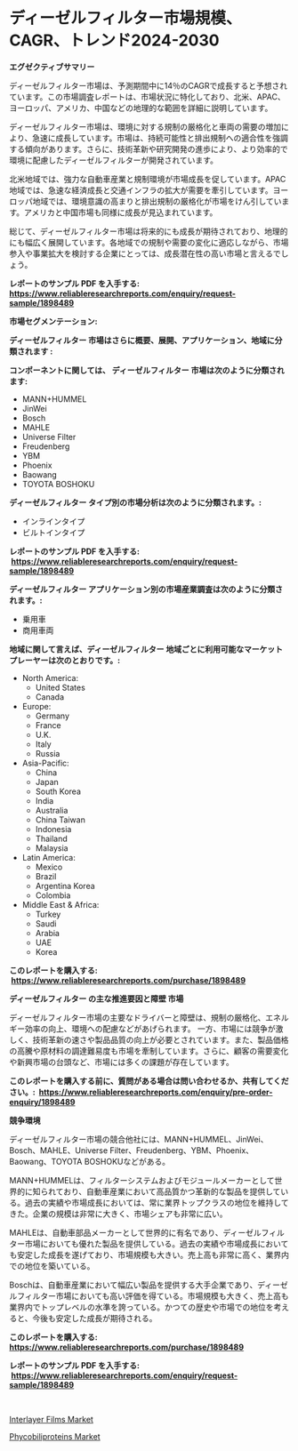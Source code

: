 <p><h1>ディーゼルフィルター市場規模、CAGR、トレンド2024-2030</h1></p><p><strong>エグゼクティブサマリー</strong></p>
<p><p>ディーゼルフィルター市場は、予測期間中に14％のCAGRで成長すると予想されています。この市場調査レポートは、市場状況に特化しており、北米、APAC、ヨーロッパ、アメリカ、中国などの地理的な範囲を詳細に説明しています。</p><p>ディーゼルフィルター市場は、環境に対する規制の厳格化と車両の需要の増加により、急速に成長しています。市場は、持続可能性と排出規制への適合性を強調する傾向があります。さらに、技術革新や研究開発の進歩により、より効率的で環境に配慮したディーゼルフィルターが開発されています。</p><p>北米地域では、強力な自動車産業と規制環境が市場成長を促しています。APAC地域では、急速な経済成長と交通インフラの拡大が需要を牽引しています。ヨーロッパ地域では、環境意識の高まりと排出規制の厳格化が市場をけん引しています。アメリカと中国市場も同様に成長が見込まれています。</p><p>総じて、ディーゼルフィルター市場は将来的にも成長が期待されており、地理的にも幅広く展開しています。各地域での規制や需要の変化に適応しながら、市場参入や事業拡大を検討する企業にとっては、成長潜在性の高い市場と言えるでしょう。</p></p>
<p><strong>レポートのサンプル PDF を入手する: <a href="https://www.reliableresearchreports.com/enquiry/request-sample/1898489">https://www.reliableresearchreports.com/enquiry/request-sample/1898489</a></strong></p>
<p><strong>市場セグメンテーション:</strong></p>
<p><strong> ディーゼルフィルター 市場はさらに概要、展開、アプリケーション、地域に分類されます :</strong></p>
<p><strong>コンポーネントに関しては、 ディーゼルフィルター 市場は次のように分類されます: &nbsp;</strong></p>
<p><ul><li>MANN+HUMMEL</li><li>JinWei</li><li>Bosch</li><li>MAHLE</li><li>Universe Filter</li><li>Freudenberg</li><li>YBM</li><li>Phoenix</li><li>Baowang</li><li>TOYOTA BOSHOKU</li></ul></p>
<p><strong> ディーゼルフィルター タイプ別の市場分析は次のように分類されます。:</strong></p>
<p><ul><li>インラインタイプ</li><li>ビルトインタイプ</li></ul></p>
<p><strong>レポートのサンプル PDF を入手する: &nbsp;<a href="https://www.reliableresearchreports.com/enquiry/request-sample/1898489">https://www.reliableresearchreports.com/enquiry/request-sample/1898489</a></strong></p>
<p><strong> ディーゼルフィルター アプリケーション別の市場産業調査は次のように分類されます。:</strong></p>
<p><ul><li>乗用車</li><li>商用車両</li></ul></p>
<p><strong>地域に関して言えば、ディーゼルフィルター 地域ごとに利用可能なマーケットプレーヤーは次のとおりです。:</strong></p>
<p><ul>
    <li>
        North America:
        <ul>
            <li>United States</li>
            <li>Canada</li>
        </ul>
    </li>
    <li>
        Europe:
        <ul>
            <li>Germany</li>
            <li>France</li>
            <li>U.K.</li>
            <li>Italy</li>
            <li>Russia</li>
        </ul>
    </li>
    <li>
        Asia-Pacific:
        <ul>
            <li>China</li>
            <li>Japan</li>
            <li>South Korea</li>
            <li>India</li>
            <li>Australia</li>
            <li>China Taiwan</li>
            <li>Indonesia</li>
            <li>Thailand</li>
            <li>Malaysia</li>
        </ul>
    </li>
    <li>
        Latin America:
        <ul>
            <li>Mexico</li>
            <li>Brazil</li>
            <li>Argentina Korea</li>
            <li>Colombia</li>
        </ul>
    </li>
    <li>
        Middle East & Africa:
        <ul>
            <li>Turkey</li>
            <li>Saudi</li>
            <li>Arabia</li>
            <li>UAE</li>
            <li>Korea</li>
        </ul>
    </li>
    </ul></p>
<p><strong>このレポートを購入する: &nbsp;<a href="https://www.reliableresearchreports.com/purchase/1898489">https://www.reliableresearchreports.com/purchase/1898489</a></strong></p>
<p><strong>ディーゼルフィルター の主な推進要因と障壁 市場</strong></p>
<p><p>ディーゼルフィルター市場の主要なドライバーと障壁は、規制の厳格化、エネルギー効率の向上、環境への配慮などがあげられます。 一方、市場には競争が激しく、技術革新の速さや製品品質の向上が必要とされています。また、製品価格の高騰や原材料の調達難易度も市場を牽制しています。さらに、顧客の需要変化や新興市場の台頭など、市場には多くの課題が存在しています。</p></p>
<p><strong>このレポートを購入する前に、質問がある場合は問い合わせるか、共有してください。:&nbsp; <a href="https://www.reliableresearchreports.com/enquiry/pre-order-enquiry/1898489">https://www.reliableresearchreports.com/enquiry/pre-order-enquiry/1898489</a></strong></p>
<p><strong>競争環境</strong></p>
<p><p>ディーゼルフィルター市場の競合他社には、MANN+HUMMEL、JinWei、Bosch、MAHLE、Universe Filter、Freudenberg、YBM、Phoenix、Baowang、TOYOTA BOSHOKUなどがある。 </p><p>MANN+HUMMELは、フィルターシステムおよびモジュールメーカーとして世界的に知られており、自動車産業において高品質かつ革新的な製品を提供している。過去の実績や市場成長においては、常に業界トップクラスの地位を維持してきた。企業の規模は非常に大きく、市場シェアも非常に広い。</p><p>MAHLEは、自動車部品メーカーとして世界的に有名であり、ディーゼルフィルター市場においても優れた製品を提供している。過去の実績や市場成長においても安定した成長を遂げており、市場規模も大きい。売上高も非常に高く、業界内での地位を築いている。</p><p>Boschは、自動車産業において幅広い製品を提供する大手企業であり、ディーゼルフィルター市場においても高い評価を得ている。市場規模も大きく、売上高も業界内でトップレベルの水準を誇っている。かつての歴史や市場での地位を考えると、今後も安定した成長が期待される。</p></p>
<p><strong>このレポートを購入する: &nbsp; <a href="https://www.reliableresearchreports.com/purchase/1898489">https://www.reliableresearchreports.com/purchase/1898489</a></strong></p>
<p><strong>レポートのサンプル PDF を入手する: &nbsp;<a href="https://www.reliableresearchreports.com/enquiry/request-sample/1898489">https://www.reliableresearchreports.com/enquiry/request-sample/1898489</a></strong><strong></strong></p>
<p>&nbsp;</p>
<p><p><a href="https://github.com/kathiaseamanalvaradovlprc2h/Market-Research-Report-List-1/blob/main/interlayer-films-market.md">Interlayer Films Market</a></p><p><a href="https://zircon-bluebell-299.notion.site/Phycobiliproteins-Market-Size-Furnishes-Valuable-Information-Encompassing-Market-Share-Market-Trend-13cd97ef008548cb985a018b8857cae9">Phycobiliproteins Market</a></p></p>